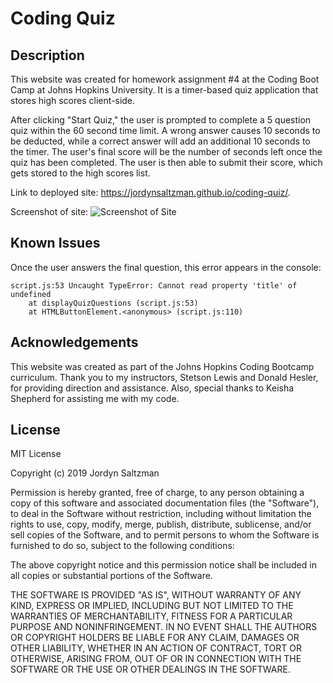 # Coding Quiz

## Description
This website was created for homework assignment #4 at the Coding Boot Camp at Johns Hopkins University. It is a timer-based quiz application that stores high scores client-side.

After clicking "Start Quiz," the user is prompted to complete a 5 question quiz within the 60 second time limit. A wrong answer causes 10 seconds to be deducted, while a correct answer will add an additional 10 seconds to the timer. The user's final score will be the number of seconds left once the quiz has been completed. The user is then able to submit their score, which gets stored to the high scores list. 

Link to deployed site: 
https://jordynsaltzman.github.io/coding-quiz/.

Screenshot of site:
![Screenshot of Site](assets/images/screenshot.jpeg "Screenshot")

## Known Issues
Once the user answers the final question, this error appears in the console: 

    script.js:53 Uncaught TypeError: Cannot read property 'title' of undefined
        at displayQuizQuestions (script.js:53)
        at HTMLButtonElement.<anonymous> (script.js:110)


## Acknowledgements

This website was created as part of the Johns Hopkins Coding Bootcamp curriculum. Thank you to my instructors, Stetson Lewis and Donald Hesler, for providing direction and assistance. Also, special thanks to Keisha Shepherd for assisting me with my code. 


## License 

MIT License

Copyright (c) 2019 Jordyn Saltzman

Permission is hereby granted, free of charge, to any person obtaining a copy
of this software and associated documentation files (the "Software"), to deal
in the Software without restriction, including without limitation the rights
to use, copy, modify, merge, publish, distribute, sublicense, and/or sell
copies of the Software, and to permit persons to whom the Software is
furnished to do so, subject to the following conditions:

The above copyright notice and this permission notice shall be included in all
copies or substantial portions of the Software.

THE SOFTWARE IS PROVIDED "AS IS", WITHOUT WARRANTY OF ANY KIND, EXPRESS OR
IMPLIED, INCLUDING BUT NOT LIMITED TO THE WARRANTIES OF MERCHANTABILITY,
FITNESS FOR A PARTICULAR PURPOSE AND NONINFRINGEMENT. IN NO EVENT SHALL THE
AUTHORS OR COPYRIGHT HOLDERS BE LIABLE FOR ANY CLAIM, DAMAGES OR OTHER
LIABILITY, WHETHER IN AN ACTION OF CONTRACT, TORT OR OTHERWISE, ARISING FROM,
OUT OF OR IN CONNECTION WITH THE SOFTWARE OR THE USE OR OTHER DEALINGS IN THE
SOFTWARE.
